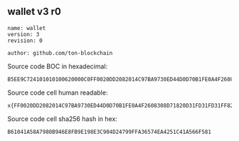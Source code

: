 ## wallet v3 r0

```
name: wallet
version: 3
revision: 0

author: github.com/ton-blockchain
```

Source code BOC in hexadecimal:
```
B5EE9C724101010100620000C0FF0020DD2082014C97BA9730ED44D0D70B1FE0A4F2608308D71820D31FD31FD31FF82313BBF263ED44D0D31FD31FD3FFD15132BAF2A15144BAF2A204F901541055F910F2A3F8009320D74A96D307D402FB00E8D101A4C8CB1FCB1FCBFFC9ED543FBE6EE0
```

Source code cell human readable:
```
x{FF0020DD2082014C97BA9730ED44D0D70B1FE0A4F2608308D71820D31FD31FD31FF82313BBF263ED44D0D31FD31FD3FFD15132BAF2A15144BAF2A204F901541055F910F2A3F8009320D74A96D307D402FB00E8D101A4C8CB1FCB1FCBFFC9ED54}
```

Source code cell sha256 hash in hex:
```
B61041A58A7980B946E8FB9E198E3C904D24799FFA36574EA4251C41A566F581
```